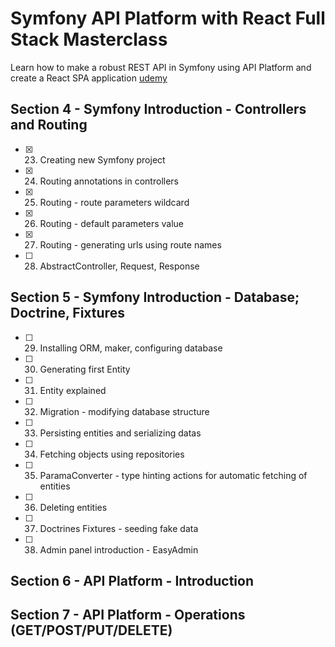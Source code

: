 # Symfony API Platform with React Full Stack Masterclass

Learn how to make a robust REST API in Symfony using API Platform and create a React SPA application
[udemy](https://www.udemy.com/course/symfony-api-platform-reactjs-full-stack-masterclass/)

## Section 4 - Symfony Introduction - Controllers and Routing

- [x] 23. Creating new Symfony project
- [x] 24. Routing annotations in controllers
- [x] 25. Routing - route parameters wildcard
- [x] 26. Routing - default parameters value
- [x] 27. Routing - generating urls using route names
- [ ] 28. AbstractController, Request, Response

## Section 5 - Symfony Introduction - Database; Doctrine, Fixtures

- [ ] 29. Installing ORM, maker, configuring database
- [ ] 30. Generating first Entity
- [ ] 31. Entity explained
- [ ] 32. Migration - modifying database structure
- [ ] 33. Persisting entities and serializing datas
- [ ] 34. Fetching objects using repositories
- [ ] 35. ParamaConverter - type hinting actions for automatic fetching of entities
- [ ] 36. Deleting entities
- [ ] 37. Doctrines Fixtures - seeding fake data
- [ ] 38. Admin panel introduction - EasyAdmin

## Section 6 - API Platform - Introduction

## Section 7 - API Platform - Operations (GET/POST/PUT/DELETE)

